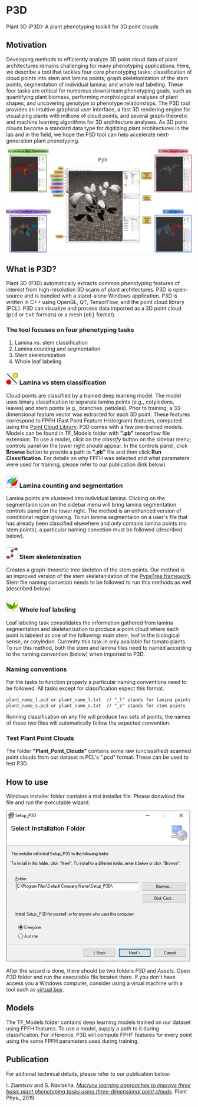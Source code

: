 # P3D
Plant 3D (P3D): A plant phenotyping toolkit for 3D point clouds

<h2> Motivation</h2>

Developing methods to efficiently analyze 3D point cloud data of plant architectures remains challenging for many phenotyping applications. Here, we describe a tool that tackles four core phenotyping tasks: classification of cloud points into stem and lamina points; graph skeletonization of the stem points; segmentation of individual lamina; and whole leaf labeling. These four tasks are critical for numerous downstream phenotyping goals, such as quantifying plant biomass, performing morphological analyses of plant shapes, and uncovering genotype to phenotype relationships. The P3D tool provides an intuitive graphical user interface, a fast 3D rendering engine for visualizing plants with millions of cloud points, and several graph-theoretic and machine learning algorithms for 3D architecture analyses. As 3D point clouds become a standard data type for digitizing plant architectures in the lab and in the field, we hope the P3D tool can help accelerate next-generation plant phenotyping.

<img src="./imgs/P3D_figure_V3.JPG">

<h2> What is P3D?</h2>
  
Plant 3D (P3D) automatically extracts common phenotyping features of interest from high-resolution 3D scans of plant architectures. 
P3D is open-source and is bundled with a stand-alone Windows application. P3D is written in C++ using OpenGL, QT, TensorFlow, and the point cloud library (PCL). 
P3D can visualize and process data imported as a 3D point cloud (<TT>pcd</TT> or <TT>txt</TT> formats) or a mesh (<TT>obj</TT> format). 

<h3>The tool focuses on four phenotyping tasks</h3> 
<OL>
  <li>Lamina vs. stem classification</li>
  <li>Lamina counting and segmentation</li>
  <li>Stem skeletonization</li>
  <li>Whole leaf labeling</li>
</OL>

<!-- Classification ------------------------------------------------------------------------------------------------------->

<h3> <img src="./imgs/classify_border.png"> Lamina vs stem classification </h3>

Cloud points are classified by a trained deep learning model.
The model uses binary classification to separate lamina points (e.g., cotyledons, leaves) and stem points (e.g., branches, petioles).
Prior to training, a 33-dimensional feature vector was extracted for each 3D point. These features correspond to FPFH (Fast Point Feature Historgram) features, computed using the [Point Cloud Library](http://www.pointclouds.org/).
P3D comes with a few pre-trained models. Models can be found in TF_Models folder with __".pb"__ tensorflow file extension.
To use a model, click on the _classify_ button on the sidebar menu; controls panel on the lower right should appear. 
In the controls panel, click __Browse__ button to provide a path to __".pb"__ file and then click __Run Classification__.
For details on why FPFH was selected and what parameters were used for training, please refer to our publication (link below).

<!-- Segmentation -------------------------------------------------------------------------------------------------------->

<h3> <img src="./imgs/lamina_segement_border.png"> Lamina counting and segmentation</h3>

Lamina points are clustered into individual lamina. Clicking on the segmentaion icon on the sidebar menu will bring lamina segmentation controls panel on the lower right. The method is an enhanced version of conditional region growing.
To run lamina segmentaion on a user's file that has already been classified elsewhere and only contains lamina points (no stem points), a particular naming convetion must be followed (described below). 

<!-- Skeletonization -------------------------------------------------------------------------------------------------------->

<h3> <img src="./imgs/roots.png"> Stem skeletonization</h3>

Creates a graph-theoretic tree skeleton of the stem points. Our method is an improved version of the stem skeletanization of the [PypeTree framework](https://www.mdpi.com/1424-8220/14/3/4271). Stem file naming convetion needs to be followed to run this methods as well (described below).

<!-- Leaf labeling -------------------------------------------------------------------------------------------------------->

<h3> <img src="./imgs/leaf_labeling.png"> Whole leaf labeling</h3>

Leaf labeling task consolidates the information gathered from lamina segmentation and skeletanization to produce a point cloud where
each point is labeled as one of the following: main stem, leaf in the biological sense, or cotyledon.
Currenlty this task in only available for tomato plants. 
To run this method, both the stem and lamina files need to named according to the naming convention (below) when imported to P3D.

<!-- Conventions -------------------------------------------------------------------------------------------------------->

<h3> Naming conventions </h3>
For the tasks to function properly a particular naming conventions need to be followed. 
All tasks except for classification expect this format.

```
plant_name_l.pcd or plant_name_l.txt  // "_l" stands for lamina points
plant_name_s.pcd or plant_name_s.txt  // "_s" stands for stem points
```

Running classification on any file will produce two sets of points; the names of these two files will automatically follow the expected convention.

<!-- Conventions -------------------------------------------------------------------------------------------------------->

<h3> Test Plant Point Clouds</h3>

The folder __"Plant_Point_Clouds"__ contains some raw (unclassified) scanned point clouds from our dataset in PCL's ".pcd" format. These can be used to test P3D.


<h2> How to use</h2>

Windows installer folder contains a msi installer file. Please donwload the file and run the executable wizard.

<img src="./imgs/install.JPG"> 

After the wizard is done, there should be two folders _P3D_ and _Assets_. Open _P3D_ folder and run the executable file located there. If you don't have access you a Windows computer, consider using a virual machine with a tool such as [virtual box](https://www.virtualbox.org/).

<!-- Models -------------------------------------------------------------------------------------------------------->
  
<h2> Models</h2>

The TF_Models folder contains deep learning models trained on our dataset using FPFH features. To use a model, supply a path to it during classification. For inference, P3D will compute FPHF features for every point using the same FPFH parameters used during training.
  
<h2> Publication </h2>

For aditional technical details, please refer to our publication below:

I. Ziamtsov and S. Navlakha. [_Machine learning approaches to improve three basic plant phenotyping tasks using three-dimensional point clouds_](http://www.plantphysiol.org/content/181/4/1425). Plant Phys., 2019.
